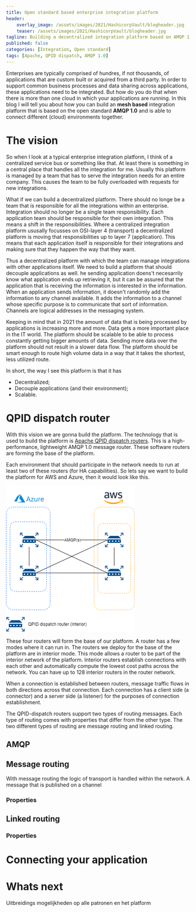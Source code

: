 ```yaml
---
title: Open standard based enterprise integration platform
header:    
    overlay_image: /assets/images/2021/HashicorpVault/blogheader.jpg
    teaser: /assets/images/2021/HashicorpVault/blogheader.jpg
tagline: Building a decentralized integration platform based on AMQP 1.0
published: false
categories: [Integration, Open standard]
tags: [Apache, QPID dispatch, AMQP 1.0]
---
```


Enterprises are typically comprised of hundres, if not thousands, of applications that are custom built or acquired from a third party. In order to support common business processes and data sharing across applications, these applications need to be integrated. But how do you do that when there is more than one cloud in which your applications are running. In this blog I will tell you about how you can build an **mesh based** integration platform that is based on the open standard **AMQP 1.0** and is able to connect different (cloud) environments together. 

# The vision
So when I look at a typical enterprise integration platform, I think of a centralized service bus or something like that. At least there is something in a central place that handles all the integration for me. Usually this platform is managed by a team that has to serve the integration needs for an entire company. This causes the team to be fully overloaded with requests for new integrations.

What if we can build a decentralized platform. There should no longe be a team that is responsible for all the integrations within an enterprise. Integration should no longer be a single team responsibility. Each application team should be responsible for their own integration. This means a shift in the responsibilities. Where a centralized integration platform ususally focusses on OSI-layer 4 (transport) a decentralized platform is moving that responsibilities up to layer 7 (application). This means that each application itself is responsible for their integrations and making sure that they happen the way that they want.

Thus a decentralized platform with which the team can manage integrations with other applications itself. We need to build a platform that should decouple applications as well. he sending application doens't necesarrily know what application ends up retrieving it, but it can be assured that the application that is receiving the information is interested in the information. When an application sends information, it doesn't randomly add the information to any channel available. It adds the information to a channel whose specific purpose is to communicate that sort of information. Channels are logical addresses in the messaging system.

Keeping in mind that in 2021 the amount of data that is being processed by applications is increasing more and more. Data gets a more important place in the IT world. The platform should be scalable to be able to process constantly getting bigger amounts of data. Sending more data over the platform should not result in a slower data flow. The platform should be smart enough to route high volume data in a way that it takes the shortest, less utilized route.

In short, the way I see this platform is that it has 
- Decentralized;
- Decouple applications (and their environment);
- Scalable.

# QPID dispatch router
With this vision we are gonna build the platform. The technology that is used to build the platform is [Apache QPID dispatch routers](https://qpid.apache.org/components/dispatch-router/index.html). This is a high-performance, lightweight AMQP 1.0 message router. These software routers are forming the base of the platform. 

Each environment that should participate in the network needs to run at least two of these routers (for HA capabilities). So lets say we want to build the platform for AWS and Azure, then it would look like this. 

![PlatformBase](../assets/images/2021/IntegrationPlatform/PlatformBase.png)

These four routers will form the base of our platform. A router has a few modes where it can run in. The routers we deploy for the base of the platform are in interior mode. This mode allows a router to be part of the interior network of the platform. Interior routers establish connections with each other and automatically compute the lowest cost paths across the network. You can have up to 128 interior routers in the router network.

When a connection is established between routers, message traffic flows in both directions across that connection. Each connection has a client side (a connector) and a server side (a listener) for the purposes of connection establishment.

The QPID-dispatch routers support two types of routing messages. Each type of routing comes with properties that differ from the other type. The two different types of routing are message routing and linked routing.

## AMQP


## Message routing
With message routing the logic of transport is handled within the network. A message that is published on a channel 

### Properties

## Linked routing

### Properties

# Connecting your application

# Whats next
Uitbreidings mogelijkheden op alle patronen en het platform